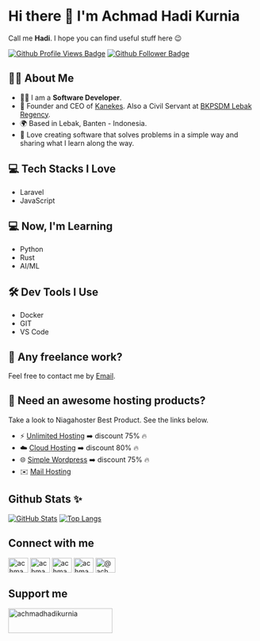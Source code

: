 # Hi there 👋 I'm **Achmad Hadi Kurnia**
Call me **Hadi**. I hope you can find useful stuff here 😉

[![Github Profile Views Badge](https://komarev.com/ghpvc/?username=achmadhadikurnia)](https://github.com/achmadhadikurnia)
[![Github Follower Badge](https://img.shields.io/github/followers/achmadhadikurnia)](https://github.com/achmadhadikurnia)


## 🙋‍♂️ About Me
- 👨‍💻 I am a **Software Developer**.
- 🔭 Founder and CEO of [Kanekes](https://github.com/kanekescom). Also a Civil Servant at [BKPSDM Lebak Regency](https://bkpsdm.lebakkab.go.id).
- 🌍 Based in Lebak, Banten - Indonesia.
- 🚀 Love creating software that solves problems in a simple way and sharing what I learn along the way.
<!-- - 🌱 Currently learning **Python**, **Rust** and **AI**/**ML**. -->
<!-- - 📫 Reach me out through my
[**Blog**](https://achmadhadikurnia.com),
[**LinkedIn**](https://s.id/hadilinkedin),
[**Youtube**](https://s.id/hadiyt),
[**Instagram**](https://s.id/hadiig),
[**TikTok**](https://s.id/haditiktok),
[**X/Twitter**](https://s.id/haditwitter), or
[**Email**](mailto:imachmadhadikurnia@gmail.com). -->
<!-- - 😄 Pronouns: He / Him. -->
<!-- - ⚡ Fun fact: Nope. -->

## 💻️ Tech Stacks I Love
- Laravel
- JavaScript

## 💻️ Now, I'm Learning
- Python
- Rust
- AI/ML

## 🛠️ Dev Tools I Use
- Docker
- GIT
- VS Code

## 💼 Any freelance work?
Feel free to contact me by [Email](mailto:imachmadhadikurnia@gmail.com).

## 🛒 Need an awesome hosting products?
Take a look to Niagahoster Best Product. See the links below.
- ⚡ [Unlimited
  Hosting](https://www.niagahoster.co.id/ref/68898?r=hosting-murah) ➡️ discount 75% 🔥
- ☁️ [Cloud Hosting](https://www.niagahoster.co.id/ref/68898?r=cloud-hosting) ➡️ discount 80% 🔥
- 🌐 [Simple Wordpress](https://www.niagahoster.co.id/ref/68898?r=simple-wordpress) ➡️ discount 75% 🔥
- ✉️ [Mail Hosting](https://www.niagahoster.co.id/ref/68898?r=email-hosting)

<!-- ## ☕ My popular repositories: -->

## Github Stats ✨
[![GitHub
Stats](https://github-readme-stats.vercel.app/api?username=achmadhadikurnia&show_icons=true&count_private=true&show_owner=true)](https://github.com/achmadhadikurnia)
[![Top
Langs](https://github-readme-stats.vercel.app/api/top-langs/?username=achmadhadikurnia&layout=compact)](https://github.com/achmadhadikurnia)

## Connect with me
<p align="left">
  <a href="https://www.youtube.com/@achmadhadikurnia" target="blank"><img align="center" src="https://raw.githubusercontent.com/rahuldkjain/github-profile-readme-generator/master/src/images/icons/Social/youtube.svg" alt="achmadhadikurnia" height="30" width="40" /></a>
  <a href="https://twitter.com/achmadhadik" target="blank"><img align="center" src="https://raw.githubusercontent.com/rahuldkjain/github-profile-readme-generator/master/src/images/icons/Social/twitter.svg" alt="achmadhadik" height="30" width="40" /></a>
  <a href="https://linkedin.com/in/achmadhadikurnia" target="blank"><img align="center" src="https://raw.githubusercontent.com/rahuldkjain/github-profile-readme-generator/master/src/images/icons/Social/linked-in-alt.svg" alt="achmadhadikurnia" height="30" width="40" /></a>
  <a href="https://instagram.com/achmadhadikurnia" target="blank"><img align="center" src="https://raw.githubusercontent.com/rahuldkjain/github-profile-readme-generator/master/src/images/icons/Social/instagram.svg" alt="achmadhadikurnia" height="30" width="40" /></a>
  <a href="https://medium.com/@achmadhadikurnia" target="blank"><img align="center" src="https://raw.githubusercontent.com/rahuldkjain/github-profile-readme-generator/master/src/images/icons/Social/medium.svg" alt="@achmadhadikurnia" height="30" width="40" /></a>
</p>

## Support me
<a href="https://www.buymeacoffee.com/achmadhadikurnia"> <img align="left" src="https://cdn.buymeacoffee.com/buttons/v2/default-yellow.png" height="50" width="210" alt="achmadhadikurnia" /></a>
